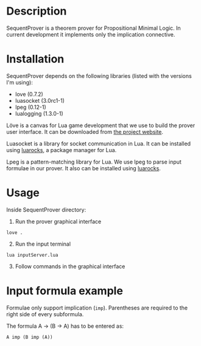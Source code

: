 Description
===========

SequentProver is a theorem prover for Propositional Minimal Logic. In current development it implements only the implication connective. 

Installation
============

SequentProver depends on the following libraries (listed with the versions I'm using):

* love (0.7.2)
* luasocket (3.0rc1-1)
* lpeg (0.12-1)
* lualogging (1.3.0-1)

Löve is a canvas for Lua game development that we use to build the prover user interface. It can be downloaded from [the project website](https://love2d.org/).

Luasocket is a library for socket communication in Lua. It can be installed using [luarocks](http://luarocks.org/), a package manager for Lua.

Lpeg is a pattern-matching library for Lua. We use lpeg to parse input formulae in our prover. It also can be installed using [luarocks](http://luarocks.org/).

Usage
=====

Inside SequentProver directory:

1. Run the prover graphical interface

`love .`

2. Run the input terminal

`lua inputServer.lua`

3. Follow commands in the graphical interface

Input formula example
=====================

Formulae only support implication (`imp`). Parentheses are required to the right side of every subformula. 

The formula A &rarr; (B &rarr; A) has to be entered as:

`A imp (B imp (A))`
